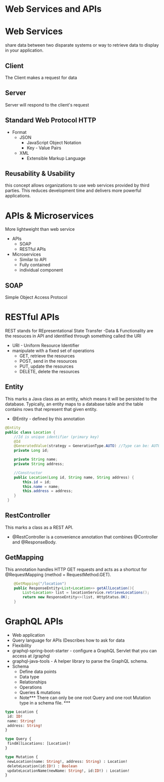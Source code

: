 # Web Services and APIs

# Web Services
share data between two disparate systems or way to retrieve data to display in your application.

## Client
The Client makes a request for data

## Server
Server will respond to the client's request

## Standard Web Protocol HTTP
- Format
  - JSON
    - JavaScript Object Notation
    - Key - Value Pairs
  - XML
    - Extensible Markup Language
    
## Reusability & Usability
this concept allows organizations to use web services provided by third parties. This reduces development time and delivers more powerful applications.

# APIs & Microservices
More lightweight than web service 
- APIs
  - SOAP
  - RESTful APIs
- Microservices
  - Similar to API
  - Fully contained
  - individual component

## SOAP 
Simple Object Access Protocol 

# RESTful APIs
REST stands for REpresentational State Transfer
-Data & Functionality are the resouces in API and identified through something called the URI
  - URI - Uniform Resource Identifier
  - manipulate with a fixed set of operations
    - GET, retrieve the resources 
    - POST, send in the resources
    - PUT, update the resources
    - DELETE, delete the resources
    
## Entity
This marks a Java class as an entity, which means it will be persisted to the database. Typically, an entity maps to a database table and the table contains rows that represent that given entity.
- @Entity - defined by this annotation
```java
@Entity
public class Location {
    //Id is unique identifier (primary key)
    @Id  
    @GeneratedValue(strategy = GenerationType.AUTO) //Type can be: AUTO/TABLE/SEQUENCE/IDENTITY
    private Long id;

    private String name;
    private String address;

    //Constructor
    public Location(Long id, String name, String address) {
        this.id = id;
        this.name = name;
        this.address = address;
    }
 }
```

## RestController
This marks a class as a REST API.
- @RestController is a convenience annotation that combines @Controller and @ResponseBody.

## GetMapping
This annotation handles HTTP GET requests and acts as a shortcut for @RequestMapping (method = RequestMethod.GET).
```java
    @GetMapping("/location")
    public ResponseEntity<List<Location>> getAllLocation(){
        List<Location> list = locationService.retrieveLocations();
        return new ResponseEntity<>(list, HttpStatus.OK);
    }
```

# GraphQL APIs
- Web application
- Query language for APIs (Describes how to ask for data
- Flexibility
- graphql-spring-boot-starter - configure a GraphQL Servlet that you can access at /graphql
- graphql-java-tools - A helper library to parse the GraphQL schema.
- Schema
  - Define data points
  - Data type
  - Relationships
  - Operations
  - Queries & mutations
  - Note*** There can only be one root Query and one root Mutation type in a schema file. ***
```GraphQL
type Location {
 id: ID!
 name: String!
 address: String!
}

type Query {
 findAllLocations: [Location]!
}

type Mutation {
 newLocation(name: String!, address: String) : Location!
 deleteLocation(id:ID!) : Boolean
 updateLocationName(newName: String!, id:ID!) : Location!
}
```
